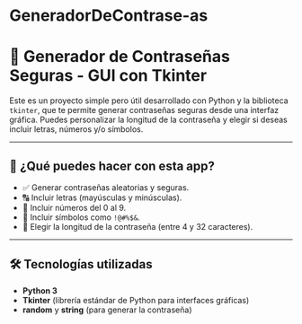 # GeneradorDeContrase-as

# 🔐 Generador de Contraseñas Seguras - GUI con Tkinter

Este es un proyecto simple pero útil desarrollado con Python y la biblioteca `tkinter`, que te permite generar contraseñas seguras desde una interfaz gráfica. Puedes personalizar la longitud de la contraseña y elegir si deseas incluir letras, números y/o símbolos.

---

## 🚀 ¿Qué puedes hacer con esta app?

- ✅ Generar contraseñas aleatorias y seguras.
- 🔠 Incluir letras (mayúsculas y minúsculas).
- 🔢 Incluir números del 0 al 9.
- 🔣 Incluir símbolos como `!@#%$&`.
- 📏 Elegir la longitud de la contraseña (entre 4 y 32 caracteres).

---

## 🛠️ Tecnologías utilizadas

- **Python 3**
- **Tkinter** (librería estándar de Python para interfaces gráficas)
- **random** y **string** (para generar la contraseña)

